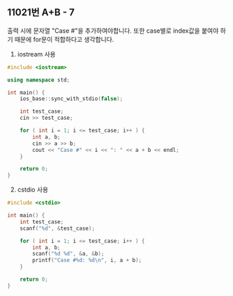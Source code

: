 11021번 A+B - 7
--------------

출력 시에 문자열 "Case #"을 추가하여야합니다. 또한 case별로 index값을 붙여야 하기 때문에 for문이 적합하다고 생각합니다.

1. iostream 사용

~~~ cpp
#include <iostream>

using namespace std;

int main() {
    ios_base::sync_with_stdio(false);

    int test_case;
    cin >> test_case;

    for ( int i = 1; i <= test_case; i++ ) {
        int a, b;
        cin >> a >> b;
        cout << "Case #" << i << ": " << a + b << endl;
    }

    return 0;
}
~~~

2. cstdio 사용

~~~ cpp
#include <cstdio>

int main() {
    int test_case;
    scanf("%d", &test_case);

    for ( int i = 1; i <= test_case; i++ ) {
        int a, b;
        scanf("%d %d", &a, &b);
        printf("Case #%d: %d\n", i, a + b);
    }

    return 0;
}
~~~
